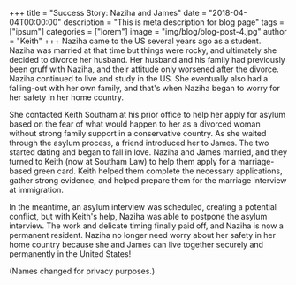 +++
title = "Success Story: Naziha and James"
date = "2018-04-04T00:00:00"
description = "This is meta description for blog page"
tags = ["ipsum"]
categories = ["lorem"]
image = "img/blog/blog-post-4.jpg"
author = "Keith"
+++
Naziha came to the US several years ago as a student. Naziha was married at that time but things were rocky, and ultimately she decided to divorce her husband. Her husband and his family had previously been gruff with Naziha, and their attitude only worsened after the divorce. Naziha continued to live and study in the US. She eventually also had a falling-out with her own family, and that's when Naziha began to worry for her safety in her home country.

She contacted Keith Southam at his prior office to help her apply for asylum based on the fear of what would happen to her as a divorced woman without strong family support in a conservative country. As she waited through the asylum process, a friend introduced her to James. The two started dating and began to fall in love. Naziha and James married, and they turned to Keith (now at Southam Law) to help them apply for a marriage-based green card. Keith helped them complete the necessary applications, gather strong evidence, and helped prepare them for the marriage interview at immigration.

In the meantime, an asylum interview was scheduled, creating a potential conflict, but with Keith's help, Naziha was able to postpone the asylum interview. The work and delicate timing finally paid off, and Naziha is now a permanent resident. Naziha no longer need worry about her safety in her home country because she and James can live together securely and permanently in the United States!

(Names changed for privacy purposes.)
